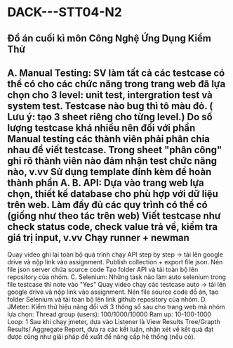 # DACK---STT04-N2
Đồ án cuối kì môn Công Nghệ Ứng Dụng Kiểm Thử
----------------------------------------------
A. Manual Testing:
SV làm tất cả các testcase có thể có cho các chức năng trong trang web đã lựa chọn cho 3 level: unit test, intergration test và system test.
Testcase nào bug thì tô màu đỏ.
( Lưu ý:  tạo 3 sheet riêng cho từng level.)
Do số lượng testcase khá nhiều nên đối với phần Manual testing các thành viên phải phân chia nhau để viết testcase.
Trong sheet "phân công" ghi rõ thành viên nào đảm nhận test chức năng nào, v.vv
Sử dụng template đính kèm để hoàn thành phần A.
B. API:
Dựa vào trang web lựa chọn, thiết kế database cho phù hợp với dữ liệu trên web.
Làm đầy đủ các quy trình có thể có (giống như theo tác trên web)
Viết testcase như check status code, check value trả về, kiểm tra giá trị input, v.vv
Chạy runner + newman 
-------------------------
Quay video ghi lại toàn bộ quá trình chạy API step by step -> tải lên google drive và nộp link vào assignment.
Publish collection + export file json.
Nén file json server chứa source code 
Tạo folder API và tải toàn bộ lên repository của nhóm.
C. Selenium:
Những task nào làm auto selenium trong file testcase thì note vào "Yes"
Quay video chạy các testcase auto -> tải lên google drive và nộp link vào assignment.
Nén file source code đồ án, tạo folder Selenium và tải toàn bộ lên  link github repository của nhóm.
D. JMeter:
Kiểm thử hiệu năng đối với 3 thông số sau cho trang web mà nhóm lựa chọn:
Thread group (users): 100/1000/10000
Ram up: 10-100-1000
Loop: 1
Sau khi chạy jmeter, dựa vào Listener là View Results Tree/Grapth Results/ Aggregate Report, đưa ra các kết luận, nhận xét về kết quả đạt được cũng như giải pháp đề xuất để nâng cấp hệ thống (nếu có).
